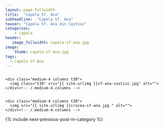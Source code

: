 ```yaml
---
layout: page-fullwidth
title:  "Capela Sf. Ana"
subheadline:  "Capela Sf. Ana"
teaser: "Capela Sf. Ana din Coștiui"
categories:
    - capela
header:
   image_fullwidth: capela-sf-ana.jpg 	
image:
    thumb: capela-sf-ana.jpg 	
tags:
  - Capela Sf-Ana
---
```

<div class="row">
    <div class="medium-8 columns t30">
    <img src="{{ site.urlimg }}capela-sf-ana.jpg" alt="">
    </div><!-- /.medium-8.columns -->

    <div class="medium-4 columns t30">
      <img class="t30" src="{{ site.urlimg }}sf-ana-costiui.jpg" alt="">
    </div><!-- /.medium-4.columns -->

</div><!-- /.row -->
<div class="row">
    <div class="medium-8 columns t30">
    <img src="{{ site.urlimg }}capela-sf-ana-costiui.jpg" alt="">
    </div><!-- /.medium-8.columns -->

    <div class="medium-4 columns t30">
      <img src="{{ site.urlimg }}crucea-sf-ana.jpg " alt="">
    </div><!-- /.medium-4.columns -->

</div><!-- /.row -->

 <div id="bottom" class="row t30">
    <div class="small-12 columns">
       {% include next-previous-post-in-category %}
    </div><!-- /.small-12.columns -->
</div>
